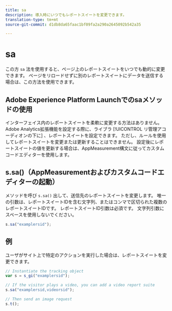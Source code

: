 ```yaml
---
title: sa
description: 導入時にいつでもレポートスイートを変更できます。
translation-type: tm+mt
source-git-commit: d1db8da65faac1bf09fa2a290a2645092b542a35

---
```



# sa

この方 `sa` 法を使用すると、ページ上のレポートスイートをいつでも動的に変更できます。 ページをリロードせずに別のレポートスイートにデータを送信する場合は、この方法を使用できます。

## Adobe Experience Platform Launchでのsaメソッドの使用

インターフェイス内のレポートスイートを柔軟に変更する方法はありません。 Adobe Analytics拡張機能を設定する際に、ライブラ [!UICONTROL リ管理アコーディオンの下に] 、レポートスイートを設定できます。 ただし、ルールを使用してレポートスイートを変更または更新することはできません。 設定後にレポートスイートの値を更新する場合は、AppMeasurement構文に従ってカスタムコードエディターを使用します。

## s.sa()（AppMeasurementおよびカスタムコードエディターの起動）

メソッドを呼び `s.sa()` 出して、送信先のレポートスイートを変更します。 唯一の引数は、レポートスイートIDを含む文字列、またはコンマで区切られた複数のレポートスイートIDです。 レポートスイートID引数は必須です。 文字列引数にスペースを使用しないでください。

```js
s.sa("examplersid");
```

## 例

ユーザがサイト上で特定のアクションを実行した場合は、レポートスイートを変更できます。

```js
// Instantiate the tracking object
var s = s_gi("examplersid");

// If the visitor plays a video, you can add a video report suite
s.sa("examplersid,videorsid");

// Then send an image request
s.t();
```
